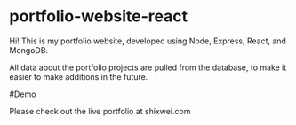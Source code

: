 # portfolio-website-react

Hi! This is my portfolio website, developed using Node, Express, React, and MongoDB. 

All data about the portfolio projects are pulled from the database, to make it easier to make additions in the future. 

#Demo

Please check out the live portfolio at shixwei.com
